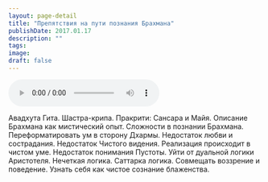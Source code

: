 ```yaml
---
layout: page-detail
title: "Препятствия на пути познания Брахмана"
publishDate: 2017.01.17
description: ""
tags:
image:
draft: false
---
```


<audio title="2017.01.17 - Препятствия на пути познания Брахмана.mp3" src="https://filer-api.advayta.org/v1.0/public/files/75199" controls=""></audio>

 Авадхута Гита. Шастра-крипа. Пракрити: Сансара и Майя. Описание Брахмана как мистический опыт. Сложности в познании Брахмана. Переформатировать ум в сторону Дхармы. Недостаток любви и сострадания. Недостаток Чистого видения. Реализация происходит в чистом уме. Недостаток понимания Пустоты. Уйти от дуальной логики Аристотеля. Нечеткая логика. Саттарка логика. Совмещать воззрение и поведение. Узнать себя как чистое сознание блаженства. 

  
